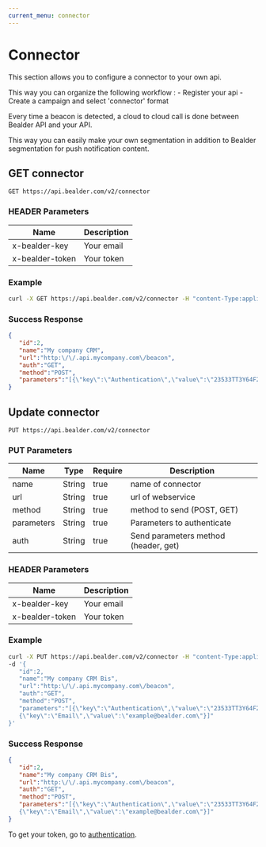 ```yaml
---
current_menu: connector
---
```


# Connector

This section allows you to configure a connector to your own api. 

This way you can organize the following workflow : 
	- Register your api
	- Create a campaign and select 'connector' format

Every time a beacon is detected, a cloud to cloud call is done between Bealder API and your API.

This way you can easily make your own segmentation in addition to Bealder segmentation for push notification content.

## GET connector

	GET https://api.bealder.com/v2/connector


### HEADER Parameters

| Name    			|  Description                       |
|-------------------|------------------------------------|
| x-bealder-key	  	|  Your email						 |
| x-bealder-token  	|  Your token						 |

### Example

```bash
curl -X GET https://api.bealder.com/v2/connector -H "content-Type:application/json" -H "x-bealder-key:example@bealder.com" -H "x-bealder-token:ec311746cf596d94cabea9f9d261eb3a"
```

### Success Response

```json
{  
   "id":2,
   "name":"My company CRM",
   "url":"http:\/\/.api.mycompany.com\/beacon",
   "auth":"GET",
   "method":"POST",
   "parameters":"[{\"key\":\"Authentication\",\"value\":\"23533TT3Y64F24\"}]"
}
```
## Update connector

	PUT https://api.bealder.com/v2/connector

### PUT Parameters

| Name    		| Type      | Require | Description              |
|---------------|-----------|---------|--------------------------|
| name	  		| String	|  true   | name of connector				 		 |
| url	  		| String	|  true   | url of webservice				 		 |
| method	  	| String	|  true   | method to send (POST, GET)				 |
| parameters  	| String	|  true   | Parameters to authenticate				 |
| auth	  		| String	|  true   | Send parameters method	(header, get)	 |


### HEADER Parameters

| Name    			|  Description                       |
|-------------------|------------------------------------|
| x-bealder-key	  	|  Your email						 |
| x-bealder-token  	|  Your token						 |



### Example

```bash
curl -X PUT https://api.bealder.com/v2/connector -H "content-Type:application/json" -H "x-bealder-key:example@bealder.com" -H "x-bealder-token:ec311746cf596d94cabea9f9d261eb3a"
-d '{  
   "id":2,
   "name":"My company CRM Bis",
   "url":"http:\/\/.api.mycompany.com\/beacon",
   "auth":"GET",
   "method":"POST",
   "parameters":"[{\"key\":\"Authentication\",\"value\":\"23533TT3Y64F24\"},
   {\"key\":\"Email\",\"value\":\"example@bealder.com\"}]"
}'
```

### Success Response

```json
{  
   "id":2,
   "name":"My company CRM Bis",
   "url":"http:\/\/.api.mycompany.com\/beacon",
   "auth":"GET",
   "method":"POST",
   "parameters":"[{\"key\":\"Authentication\",\"value\":\"23533TT3Y64F24\"},
   {\"key\":\"Email\",\"value\":\"example@bealder.com\"}]"
}
```

To get your token, go to [authentication](authentication.html).